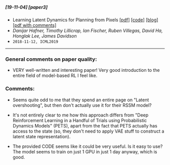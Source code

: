 ##### [19-11-04] [paper3]
- Learning Latent Dynamics for Planning from Pixels [[pdf]](https://arxiv.org/abs/1811.04551) [[code]](https://github.com/google-research/planet) [[blog]](https://ai.googleblog.com/2019/02/introducing-planet-deep-planning.html) [[pdf with comments]](https://github.com/fregu856/papers_private/blob/master/commented_pdfs/Learning%20Latent%20Dynamics%20for%20Planning%20from%20Pixels.pdf)
- *Danijar Hafner, Timothy Lillicrap, Ian Fischer, Ruben Villegas, David Ha, Honglak Lee, James Davidson*
- `2018-11-12, ICML2019`

****

### General comments on paper quality:
- VERY well-written and interesting paper! Very good introduction to the entire field of model-based RL I feel like.

### Comments:
- Seems quite odd to me that they spend an entire page on "Latent overshooting", but then don't actually use it for their RSSM model?

- It's not entirely clear to me how this approach differs from "Deep Reinforcement Learning in a Handful of Trials using Probabilistic Dynamics Models" (PETS), apart from the fact that PETS actually has access to the state (so, they don't need to apply VAE stuff to construct a latent state representation).

- The provided CODE seems like it could be very useful. Is it easy to use? The model seems to train on just 1 GPU in just 1 day anyway, which is good.
